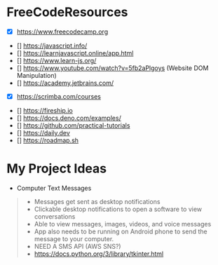 # FreeCodeResources

- [x] https://www.freecodecamp.org  
- [] https://javascript.info/  
- [] https://learnjavascript.online/app.html  
- [] https://www.learn-js.org/  
- [] https://www.youtube.com/watch?v=5fb2aPlgoys (Website DOM Manipulation)  
- [] https://academy.jetbrains.com/  
- [x] https://scrimba.com/courses  
- [] https://fireship.io  
- [] https://docs.deno.com/examples/  
- [] https://github.com/practical-tutorials  
- [] https://daily.dev  
- [] https://roadmap.sh  

# My Project Ideas
* Computer Text Messages
> - Messages get sent as desktop notifications
> - Clickable desktop notifications to open a software to view conversations
> - Able to view messages, images, videos, and voice messages
> - App also needs to be running on Android phone to send the message to your computer.
> - NEED A SMS API (AWS SNS?)
> - https://docs.python.org/3/library/tkinter.html
